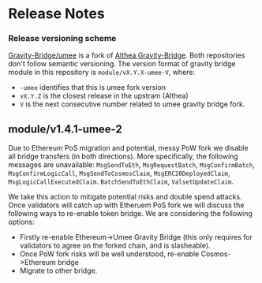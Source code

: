 # Release Notes

### Release versioning scheme

[Gravity-Bridge/umee](https://github.com/umee-network/Gravity-Bridge) is a fork of [Althea Gravity-Bridge](https://github.com/Gravity-Bridge/Gravity-Bridge).
Both repositories don't follow semantic versioning.
The version format of gravity bridge module in this repository is `module/vX.Y.X-umee-V`, where:

- `-umee` identifies that this is umee fork version
- `vX.Y.Z` is the closest release in the upstram (Althea)
- `V` is the next consecutive number related to umee gravity bridge fork.

## module/v1.4.1-umee-2

Due to Ethereum PoS migration and potential, messy PoW fork we disable all bridge transfers
(in both directions). More specifically, the following messages are unavailable:
`MsgSendToEth`, `MsgRequestBatch`, `MsgConfirmBatch`, `MsgConfirmLogicCall`,
`MsgSendToCosmosClaim`, `MsgERC20DeployedClaim`, `MsgLogicCallExecutedClaim`.
`BatchSendToEthClaim`, `ValsetUpdateClaim`.

We take this action to mitigate potential risks and double spend attacks.
Once validators will catch up with Etheruem PoS fork we will discuss the following ways to re-enable
token bridge. We are considering the following options:

- Firstly re-enable Ethereum->Umee Gravity Bridge (this only requires for validators to agree on the forked chain, and is slasheable).
- Once PoW fork risks will be well understood, re-enable Cosmos->Ethereum bridge
- Migrate to other bridge.
